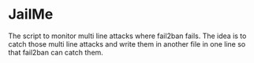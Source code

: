 JailMe
======

The script to monitor multi line attacks where fail2ban fails.  The idea is to catch those multi line attacks and write them in another file in one line so that fail2ban can catch them. 